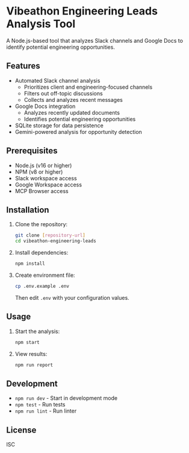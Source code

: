 # Vibeathon Engineering Leads Analysis Tool

A Node.js-based tool that analyzes Slack channels and Google Docs to identify potential engineering opportunities.

## Features

- Automated Slack channel analysis
  - Prioritizes client and engineering-focused channels
  - Filters out off-topic discussions
  - Collects and analyzes recent messages
- Google Docs integration
  - Analyzes recently updated documents
  - Identifies potential engineering opportunities
- SQLite storage for data persistence
- Gemini-powered analysis for opportunity detection

## Prerequisites

- Node.js (v16 or higher)
- NPM (v8 or higher)
- Slack workspace access
- Google Workspace access
- MCP Browser access

## Installation

1. Clone the repository:
   ```bash
   git clone [repository-url]
   cd vibeathon-engineering-leads
   ```

2. Install dependencies:
   ```bash
   npm install
   ```

3. Create environment file:
   ```bash
   cp .env.example .env
   ```
   Then edit `.env` with your configuration values.

## Usage

1. Start the analysis:
   ```bash
   npm start
   ```

2. View results:
   ```bash
   npm run report
   ```

## Development

- `npm run dev` - Start in development mode
- `npm test` - Run tests
- `npm run lint` - Run linter

## License

ISC 
